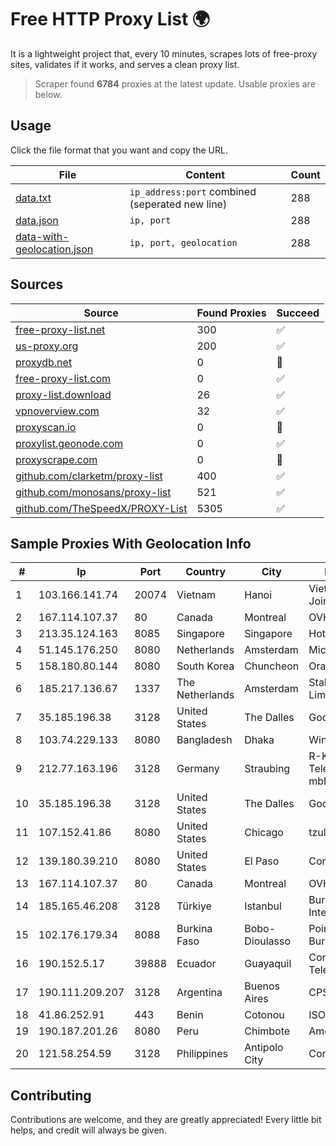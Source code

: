 
# Free HTTP Proxy List 🌍

It is a lightweight project that, every 10 minutes, scrapes lots of free-proxy sites, validates if it works, and serves a clean proxy list.


> Scraper found **6784** proxies at the latest update. Usable proxies are below.

## Usage

Click the file format that you want and copy the URL.


|File|Content|Count|
|----|-------|-----|
|[data.txt](https://raw.githubusercontent.com/themiralay/Proxy-List-World/master/data.txt)|`ip_address:port` combined (seperated new line)|288|
|[data.json](https://raw.githubusercontent.com/themiralay/Proxy-List-World/master/data.json)|`ip, port`|288|
|[data-with-geolocation.json](https://raw.githubusercontent.com/themiralay/Proxy-List-World/master/data-with-geolocation.json)|`ip, port, geolocation`|288|

## Sources

|Source|Found Proxies|Succeed|
|------|-------------|-------|
|[free-proxy-list.net](https://free-proxy-list.net)|300|✅|
|[us-proxy.org](https://www.us-proxy.org)|200|✅|
|[proxydb.net](http://proxydb.net)|0|🚫|
|[free-proxy-list.com](https://free-proxy-list.com/?page=&port=&type%5B%5D=http&type%5B%5D=https&up_time=0&search=Search)|0|✅|
|[proxy-list.download](https://www.proxy-list.download/HTTP)|26|✅|
|[vpnoverview.com](https://vpnoverview.com/privacy/anonymous-browsing/free-proxy-servers)|32|✅|
|[proxyscan.io](https://www.proxyscan.io)|0|🚫|
|[proxylist.geonode.com](https://proxylist.geonode.com/api/proxy-list?limit=300&page=1&sort_by=lastChecked&sort_type=desc&protocols=http,https)|0|✅|
|[proxyscrape.com](https://api.proxyscrape.com/v2/?request=displayproxies&protocol=http&timeout=10000&country=all&ssl=all&anonymity=all)|0|🚫|
|[github.com/clarketm/proxy-list](https://raw.githubusercontent.com/clarketm/proxy-list/master/proxy-list-raw.txt)|400|✅|
|[github.com/monosans/proxy-list](https://raw.githubusercontent.com/monosans/proxy-list/main/proxies/http.txt)|521|✅|
|[github.com/TheSpeedX/PROXY-List](https://raw.githubusercontent.com/TheSpeedX/PROXY-List/master/http.txt)|5305|✅|


## Sample Proxies With Geolocation Info

|#|Ip|Port|Country|City|Internet Service Provider|
|-|--|----|-------|----|-------------------------|
|1|103.166.141.74|20074|Vietnam|Hanoi|Viet NAM Cloud Technology Joint Stock Company|
|2|167.114.107.37|80|Canada|Montreal|OVH SAS|
|3|213.35.124.163|8085|Singapore|Singapore|HotRoute|
|4|51.145.176.250|8080|Netherlands|Amsterdam|Microsoft Corporation|
|5|158.180.80.144|8080|South Korea|Chuncheon|Oracle Corporation|
|6|185.217.136.67|1337|The Netherlands|Amsterdam|Stallion Network Services Limited|
|7|35.185.196.38|3128|United States|The Dalles|Google LLC|
|8|103.74.229.133|8080|Bangladesh|Dhaka|Windstream Communication Ltd|
|9|212.77.163.196|3128|Germany|Straubing|R-KOM Regensburger Telekommunikationsgesellschaft mbH & Co. KG|
|10|35.185.196.38|3128|United States|The Dalles|Google LLC|
|11|107.152.41.86|8080|United States|Chicago|tzulo, inc.|
|12|139.180.39.210|8080|United States|El Paso|Conterra|
|13|167.114.107.37|80|Canada|Montreal|OVH SAS|
|14|185.165.46.208|3128|Türkiye|Istanbul|Burak Buylu trading as BurtiNET Internet Hizmetleri|
|15|102.176.179.34|8088|Burkina Faso|Bobo-Dioulasso|Point d'Atterissement Virtuel - Burkina Faso|
|16|190.152.5.17|39888|Ecuador|Guayaquil|Corporacion Nacional De Telecomunicaciones - CNT EP|
|17|190.111.209.207|3128|Argentina|Buenos Aires|CPS|
|18|41.86.252.91|443|Benin|Cotonou|ISOCEL SA|
|19|190.187.201.26|8080|Peru|Chimbote|Americatel Peru S.A.|
|20|121.58.254.59|3128|Philippines|Antipolo City|Converge ICT Solution Inc|



## Contributing

Contributions are welcome, and they are greatly appreciated! Every
little bit helps, and credit will always be given.

